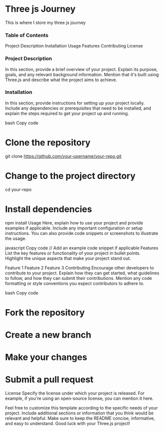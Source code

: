 # Three js Journey
This is where I store my three js journey 

### Table of Contents
Project Description
Installation
Usage
Features
Contributing
License

### Project Description
In this section, provide a brief overview of your project. Explain its purpose, goals, and any relevant background information. Mention that it's built using Three.js and describe what the project aims to achieve.

### Installation
In this section, provide instructions for setting up your project locally. Include any dependencies or prerequisites that need to be installed, and explain the steps required to get your project up and running.

bash
Copy code
# Clone the repository
git clone https://github.com/your-username/your-repo.git

# Change to the project directory
cd your-repo

# Install dependencies
npm install
Usage
Here, explain how to use your project and provide examples if applicable. Include any important configuration or setup instructions. You can also provide code snippets or screenshots to illustrate the usage.

javascript
Copy code
// Add an example code snippet if applicable
Features
List the key features or functionality of your project in bullet points. Highlight the unique aspects that make your project stand out.

Feature 1
Feature 2
Feature 3
Contributing
Encourage other developers to contribute to your project. Explain how they can get started, what guidelines to follow, and how they can submit their contributions. Mention any code formatting or style conventions you expect contributors to adhere to.

bash
Copy code
# Fork the repository
# Create a new branch
# Make your changes
# Submit a pull request
License
Specify the license under which your project is released. For example, if you're using an open-source license, you can mention it here.

Feel free to customize this template according to the specific needs of your project. Include additional sections or information that you think would be relevant and helpful. Make sure to keep the README concise, informative, and easy to understand. Good luck with your Three.js project!
